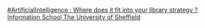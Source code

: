 [#ArtificialIntelligence : Where does it fit into your library strategy ?   Information School   The University of Sheffield](https://qi.tc/qi/112813)